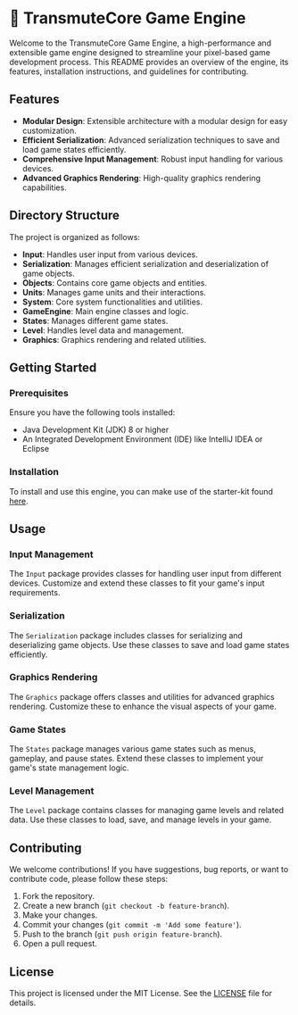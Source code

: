 # 🧪 TransmuteCore Game Engine 

Welcome to the TransmuteCore Game Engine, a high-performance and extensible game engine designed to streamline your pixel-based game development process. This README provides an overview of the engine, its features, installation instructions, and guidelines for contributing.

## Features

- **Modular Design**: Extensible architecture with a modular design for easy customization.
- **Efficient Serialization**: Advanced serialization techniques to save and load game states efficiently.
- **Comprehensive Input Management**: Robust input handling for various devices.
- **Advanced Graphics Rendering**: High-quality graphics rendering capabilities.

## Directory Structure

The project is organized as follows:

- **Input**: Handles user input from various devices.
- **Serialization**: Manages efficient serialization and deserialization of game objects.
- **Objects**: Contains core game objects and entities.
- **Units**: Manages game units and their interactions.
- **System**: Core system functionalities and utilities.
- **GameEngine**: Main engine classes and logic.
- **States**: Manages different game states.
- **Level**: Handles level data and management.
- **Graphics**: Graphics rendering and related utilities.

## Getting Started

### Prerequisites

Ensure you have the following tools installed:
- Java Development Kit (JDK) 8 or higher
- An Integrated Development Environment (IDE) like IntelliJ IDEA or Eclipse

### Installation

To install and use this engine, you can make use of the starter-kit found [here](https://github.com/transmute-games/transmute-starter).

## Usage

### Input Management

The `Input` package provides classes for handling user input from different devices. Customize and extend these classes to fit your game's input requirements.

### Serialization

The `Serialization` package includes classes for serializing and deserializing game objects. Use these classes to save and load game states efficiently.

### Graphics Rendering

The `Graphics` package offers classes and utilities for advanced graphics rendering. Customize these to enhance the visual aspects of your game.

### Game States

The `States` package manages various game states such as menus, gameplay, and pause states. Extend these classes to implement your game's state management logic.

### Level Management

The `Level` package contains classes for managing game levels and related data. Use these classes to load, save, and manage levels in your game.

## Contributing

We welcome contributions! If you have suggestions, bug reports, or want to contribute code, please follow these steps:

1. Fork the repository.
2. Create a new branch (`git checkout -b feature-branch`).
3. Make your changes.
4. Commit your changes (`git commit -m 'Add some feature'`).
5. Push to the branch (`git push origin feature-branch`).
6. Open a pull request.

## License

This project is licensed under the MIT License. See the [LICENSE](LICENSE) file for details.
